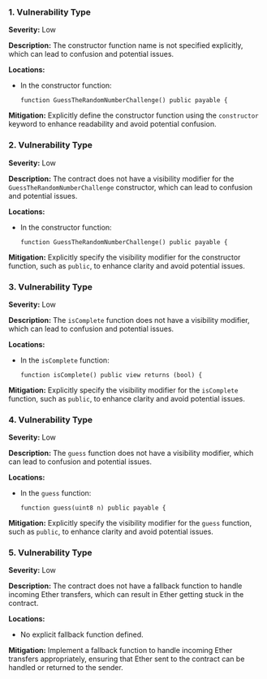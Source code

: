 ### 1. **Vulnerability Type**

**Severity:**
Low

**Description:**
The constructor function name is not specified explicitly, which can lead to confusion and potential issues.

**Locations:**

- In the constructor function:
  ```solidity
  function GuessTheRandomNumberChallenge() public payable {
  ```

**Mitigation:**
Explicitly define the constructor function using the `constructor` keyword to enhance readability and avoid potential confusion.

### 2. **Vulnerability Type**

**Severity:**
Low

**Description:**
The contract does not have a visibility modifier for the `GuessTheRandomNumberChallenge` constructor, which can lead to confusion and potential issues.

**Locations:**

- In the constructor function:
  ```solidity
  function GuessTheRandomNumberChallenge() public payable {
  ```

**Mitigation:**
Explicitly specify the visibility modifier for the constructor function, such as `public`, to enhance clarity and avoid potential issues.

### 3. **Vulnerability Type**

**Severity:**
Low

**Description:**
The `isComplete` function does not have a visibility modifier, which can lead to confusion and potential issues.

**Locations:**

- In the `isComplete` function:
  ```solidity
  function isComplete() public view returns (bool) {
  ```

**Mitigation:**
Explicitly specify the visibility modifier for the `isComplete` function, such as `public`, to enhance clarity and avoid potential issues.

### 4. **Vulnerability Type**

**Severity:**
Low

**Description:**
The `guess` function does not have a visibility modifier, which can lead to confusion and potential issues.

**Locations:**

- In the `guess` function:
  ```solidity
  function guess(uint8 n) public payable {
  ```

**Mitigation:**
Explicitly specify the visibility modifier for the `guess` function, such as `public`, to enhance clarity and avoid potential issues.

### 5. **Vulnerability Type**

**Severity:**
Low

**Description:**
The contract does not have a fallback function to handle incoming Ether transfers, which can result in Ether getting stuck in the contract.

**Locations:**

- No explicit fallback function defined.

**Mitigation:**
Implement a fallback function to handle incoming Ether transfers appropriately, ensuring that Ether sent to the contract can be handled or returned to the sender.